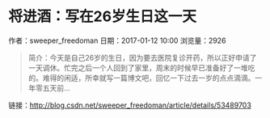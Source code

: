 # 将进酒：写在26岁生日这一天
作者：sweeper_freedoman
日期：2017-01-12 10:00
浏览量：2926
> 简介：今天是自己26岁的生日，因为要去医院复诊开药，所以正好申请了一天调休。忙完之后一个人回到了家里，周末的时候早已准备好了一堆吃的。难得的闲适，所幸就写一篇博文吧，回忆一下过去一岁的点点滴滴。一年零五天前...

 链接：http://blog.csdn.net/sweeper_freedoman/article/details/53489703
